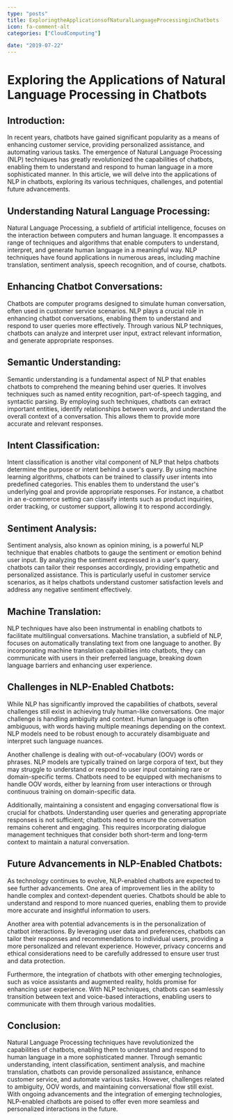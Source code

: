 ```yaml
---
type: "posts"
title: ExploringtheApplicationsofNaturalLanguageProcessinginChatbots
icon: fa-comment-alt
categories: ["CloudComputing"]

date: "2019-07-22"
---
```




# Exploring the Applications of Natural Language Processing in Chatbots

## Introduction:
In recent years, chatbots have gained significant popularity as a means of enhancing customer service, providing personalized assistance, and automating various tasks. The emergence of Natural Language Processing (NLP) techniques has greatly revolutionized the capabilities of chatbots, enabling them to understand and respond to human language in a more sophisticated manner. In this article, we will delve into the applications of NLP in chatbots, exploring its various techniques, challenges, and potential future advancements.

## Understanding Natural Language Processing:
Natural Language Processing, a subfield of artificial intelligence, focuses on the interaction between computers and human language. It encompasses a range of techniques and algorithms that enable computers to understand, interpret, and generate human language in a meaningful way. NLP techniques have found applications in numerous areas, including machine translation, sentiment analysis, speech recognition, and of course, chatbots.

## Enhancing Chatbot Conversations:
Chatbots are computer programs designed to simulate human conversation, often used in customer service scenarios. NLP plays a crucial role in enhancing chatbot conversations, enabling them to understand and respond to user queries more effectively. Through various NLP techniques, chatbots can analyze and interpret user input, extract relevant information, and generate appropriate responses.

## Semantic Understanding:
Semantic understanding is a fundamental aspect of NLP that enables chatbots to comprehend the meaning behind user queries. It involves techniques such as named entity recognition, part-of-speech tagging, and syntactic parsing. By employing such techniques, chatbots can extract important entities, identify relationships between words, and understand the overall context of a conversation. This allows them to provide more accurate and relevant responses.

## Intent Classification:
Intent classification is another vital component of NLP that helps chatbots determine the purpose or intent behind a user's query. By using machine learning algorithms, chatbots can be trained to classify user intents into predefined categories. This enables them to understand the user's underlying goal and provide appropriate responses. For instance, a chatbot in an e-commerce setting can classify intents such as product inquiries, order tracking, or customer support, allowing it to respond accordingly.

## Sentiment Analysis:
Sentiment analysis, also known as opinion mining, is a powerful NLP technique that enables chatbots to gauge the sentiment or emotion behind user input. By analyzing the sentiment expressed in a user's query, chatbots can tailor their responses accordingly, providing empathetic and personalized assistance. This is particularly useful in customer service scenarios, as it helps chatbots understand customer satisfaction levels and address any negative sentiment effectively.

## Machine Translation:
NLP techniques have also been instrumental in enabling chatbots to facilitate multilingual conversations. Machine translation, a subfield of NLP, focuses on automatically translating text from one language to another. By incorporating machine translation capabilities into chatbots, they can communicate with users in their preferred language, breaking down language barriers and enhancing user experience.

## Challenges in NLP-Enabled Chatbots:
While NLP has significantly improved the capabilities of chatbots, several challenges still exist in achieving truly human-like conversations. One major challenge is handling ambiguity and context. Human language is often ambiguous, with words having multiple meanings depending on the context. NLP models need to be robust enough to accurately disambiguate and interpret such language nuances.

Another challenge is dealing with out-of-vocabulary (OOV) words or phrases. NLP models are typically trained on large corpora of text, but they may struggle to understand or respond to user input containing rare or domain-specific terms. Chatbots need to be equipped with mechanisms to handle OOV words, either by learning from user interactions or through continuous training on domain-specific data.

Additionally, maintaining a consistent and engaging conversational flow is crucial for chatbots. Understanding user queries and generating appropriate responses is not sufficient; chatbots need to ensure the conversation remains coherent and engaging. This requires incorporating dialogue management techniques that consider both short-term and long-term context to maintain a natural conversation.

## Future Advancements in NLP-Enabled Chatbots:
As technology continues to evolve, NLP-enabled chatbots are expected to see further advancements. One area of improvement lies in the ability to handle complex and context-dependent queries. Chatbots should be able to understand and respond to more nuanced queries, enabling them to provide more accurate and insightful information to users.

Another area with potential advancements is in the personalization of chatbot interactions. By leveraging user data and preferences, chatbots can tailor their responses and recommendations to individual users, providing a more personalized and relevant experience. However, privacy concerns and ethical considerations need to be carefully addressed to ensure user trust and data protection.

Furthermore, the integration of chatbots with other emerging technologies, such as voice assistants and augmented reality, holds promise for enhancing user experience. With NLP techniques, chatbots can seamlessly transition between text and voice-based interactions, enabling users to communicate with them through various modalities.

## Conclusion:
Natural Language Processing techniques have revolutionized the capabilities of chatbots, enabling them to understand and respond to human language in a more sophisticated manner. Through semantic understanding, intent classification, sentiment analysis, and machine translation, chatbots can provide personalized assistance, enhance customer service, and automate various tasks. However, challenges related to ambiguity, OOV words, and maintaining conversational flow still exist. With ongoing advancements and the integration of emerging technologies, NLP-enabled chatbots are poised to offer even more seamless and personalized interactions in the future.